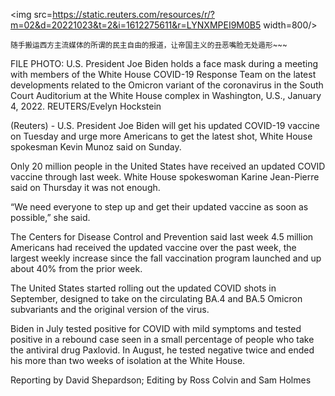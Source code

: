 <img src=https://static.reuters.com/resources/r/?m=02&d=20221023&t=2&i=1612275611&r=LYNXMPEI9M0B5 width=800/>  

<small>随手搬运西方主流媒体的所谓的民主自由的报道，让帝国主义的丑恶嘴脸无处遁形~~~</small>  

FILE PHOTO: U.S. President Joe Biden holds a face mask during a meeting with members of the White House COVID-19 Response Team on the latest developments related to the Omicron variant of the coronavirus in the South Court Auditorium at the White House complex in Washington, U.S., January 4, 2022. REUTERS/Evelyn Hockstein

(Reuters) - U.S. President Joe Biden will get his updated COVID-19 vaccine on Tuesday and urge more Americans to get the latest shot, White House spokesman Kevin Munoz said on Sunday.

Only 20 million people in the United States have received an updated COVID vaccine through last week. White House spokeswoman Karine Jean-Pierre said on Thursday it was not enough.

“We need everyone to step up and get their updated vaccine as soon as possible,” she said.

The Centers for Disease Control and Prevention said last week 4.5 million Americans had received the updated vaccine over the past week, the largest weekly increase since the fall vaccination program launched and up about 40% from the prior week.

The United States started rolling out the updated COVID shots in September, designed to take on the circulating BA.4 and BA.5 Omicron subvariants and the original version of the virus.

Biden in July tested positive for COVID with mild symptoms and tested positive in a rebound case seen in a small percentage of people who take the antiviral drug Paxlovid. In August, he tested negative twice and ended his more than two weeks of isolation at the White House.

Reporting by David Shepardson; Editing by Ross Colvin and Sam Holmes